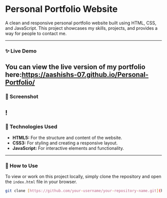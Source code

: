# Personal Portfolio Website

A clean and responsive personal portfolio website built using HTML, CSS, and JavaScript. This project showcases my skills, projects, and provides a way for people to contact me.

---

### ✨ Live Demo

You can view the live version of my portfolio here:https://aashishs-07.github.io/Personal-Portfolio/ 
---

### 📸 Screenshot

!
---

### 🚀 Technologies Used

- **HTML5:** For the structure and content of the website.
- **CSS3:** For styling and creating a responsive layout.
- **JavaScript:** For interactive elements and functionality.

---

### 🔧 How to Use

To view or work on this project locally, simply clone the repository and open the `index.html` file in your browser.

```bash
git clone [https://github.com/your-username/your-repository-name.git](https://github.com/your-username/your-repository-name.git)